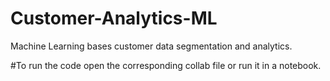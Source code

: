 # Customer-Analytics-ML
Machine Learning bases customer data segmentation and analytics.


#To run the code open the corresponding collab file or run it in a notebook.
